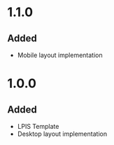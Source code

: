 # 1.1.0

## Added

- Mobile layout implementation

# 1.0.0

## Added

- LPIS Template
- Desktop layout implementation

